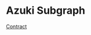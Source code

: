 # Azuki Subgraph

[Contract](https://etherscan.io/address/0xed5af388653567af2f388e6224dc7c4b3241c544#code)